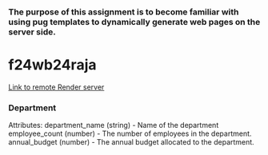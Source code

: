 ### The purpose of this assignment is to become familiar with using pug templates to dynamically generate web pages on the server side.

# f24wb24raja

[Link to remote Render server](https://f24db24raja.onrender.com)

### Department

Attributes:
 department_name (string) - Name of the department <br>
 employee_count (number) - The number of employees in the department. <br>
 annual_budget (number) - The annual budget allocated to the department.
